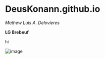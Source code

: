 # DeusKonann.github.io
*Mathew Luis A. Delovieres*

**LG Brebeuf**

hi

![image](https://user-images.githubusercontent.com/122419064/211956120-8b5996a8-d138-4bbc-b769-0f9c1da3733b.png)

